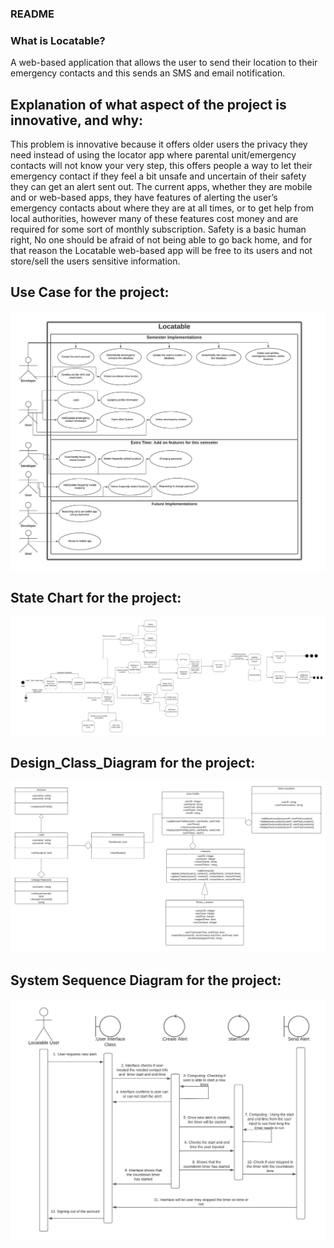 ### README


### What is Locatable?
A web-based application that allows the user to send their location to their emergency contacts and this sends an SMS and email notification.



## Explanation of what aspect of the project is innovative, and why:
This problem is innovative because it offers older users the privacy they need instead of using the locator 
app where parental unit/emergency contacts will not know your very step, this offers people a way to let 
their emergency contact if they feel a bit unsafe and uncertain of their safety they can get an alert sent out. The 
current apps, whether they are mobile and or web-based apps, they have features of alerting the user’s emergency 
contacts about where they are at all times, or to get help from local authorities, however many of 
these features cost money and are required for some sort of monthly subscription. Safety is a basic human right,
No one should be afraid of not being able to go back home, and for that reason the Locatable web-based app 
will be free to its users and not store/sell the users sensitive information.


## Use Case for the project:
![Use Case](./docs/Use_Case.jpeg)

## State Chart for the project:
![State Chart](./docs/State_Chart.jpeg)

## Design_Class_Diagram for the project:
![Design Class Diagram](./docs/Design_Class_Diagram.jpeg)

## System Sequence Diagram for the project:
![System Sequence Diagram](./docs/SSD.jpeg)


